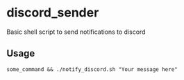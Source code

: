 # discord_sender
Basic shell script to send notifications to discord

## Usage
```some_command && ./notify_discord.sh "Your message here"```
